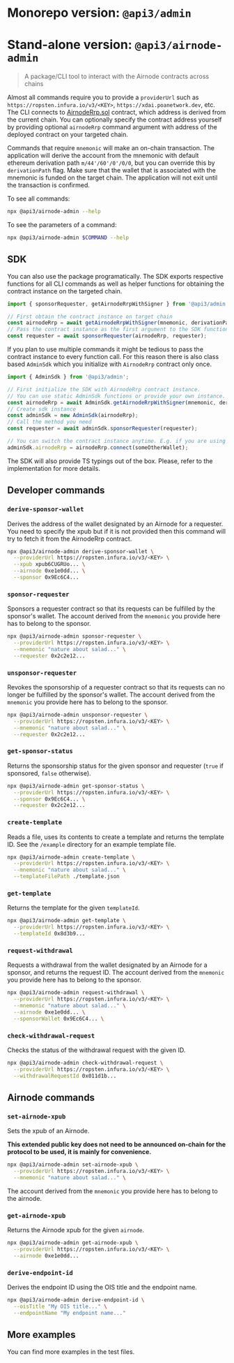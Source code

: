 # Monorepo version: `@api3/admin`

# Stand-alone version: `@api3/airnode-admin`

> A package/CLI tool to interact with the Airnode contracts across chains

Almost all commands require you to provide a `providerUrl` such as `https://ropsten.infura.io/v3/<KEY>`, `https://xdai.poanetwork.dev`, etc.
The CLI connects to [AirnodeRrp.sol](https://github.com/api3dao/airnode/blob/master/packages/protocol/contracts/AirnodeRrp.sol) contract, which address is derived from the current chain.
You can optionally specify the contract address yourself by providing optional `airnodeRrp` command argument with address of the deployed contract on your targeted chain.

Commands that require `mnemonic` will make an on-chain transaction.
The application will derive the account from the mnemonic with default ethereum derivation path `m/44'/60'/0'/0/0`, but you can override this by `derivationPath` flag.
Make sure that the wallet that is associated with the mnemonic is funded on the target chain.
The application will not exit until the transaction is confirmed.

To see all commands:

```sh
npx @api3/airnode-admin --help
```

To see the parameters of a command:

```sh
npx @api3/airnode-admin $COMMAND --help
```

## SDK

You can also use the package programatically. The SDK exports respective functions for all CLI commands as
well as helper functions for obtaining the contract instance on the targeted chain.

```js
import { sponsorRequester, getAirnodeRrpWithSigner } from '@api3/admin';

// First obtain the contract instance on target chain
const airnodeRrp = await getAirnodeRrpWithSigner(mnemonic, derivationPath, providerUrl, airnodeRrpAddress);
// Pass the contract instance as the first argument to the SDK function
const requester = await sponsorRequester(airnodeRrp, requester);
```

If you plan to use multiple commands it might be tedious to pass the contract instance to every function call. For this reason there is also class based `AdminSdk` which you initialize with `AirnodeRrp` contract only once.

```js
import { AdminSdk } from '@api3/admin';

// First initialize the SDK with AirnodeRrp contract instance.
// You can use static AdminSdk functions or provide your own instance.
const airnodeRrp = await AdminSdk.getAirnodeRrpWithSigner(mnemonic, derivationPath, providerUrl, airnodeRrpAddress);
// Create sdk instance
const adminSdk = new AdminSdk(airnodeRrp);
// Call the method you need
const requester = await adminSdk.sponsorRequester(requester);

// You can switch the contract instance anytime. E.g. if you are using ethers
adminSdk.airnodeRrp = airnodeRrp.connect(someOtherWallet);
```

The SDK will also provide TS typings out of the box.
Please, refer to the implementation for more details.

## Developer commands

### `derive-sponsor-wallet`

Derives the address of the wallet designated by an Airnode for a requester. You need to specify the xpub but if it is not provided then this command will try to fetch it from the AirnodeRrp contract.

```sh
npx @api3/airnode-admin derive-sponsor-wallet \
  --providerUrl https://ropsten.infura.io/v3/<KEY> \
  --xpub xpub6CUGRUo... \
  --airnode 0xe1e0dd... \
  --sponsor 0x9Ec6C4...
```

### `sponsor-requester`

Sponsors a requester contract so that its requests can be fulfilled by the sponsor's wallet.
The account derived from the `mnemonic` you provide here has to belong to the sponsor.

```sh
npx @api3/airnode-admin sponsor-requester \
  --providerUrl https://ropsten.infura.io/v3/<KEY> \
  --mnemonic "nature about salad..." \
  --requester 0x2c2e12...
```

### `unsponsor-requester`

Revokes the sponsorship of a requester contract so that its requests can no longer be fulfilled by the sponsor's wallet.
The account derived from the `mnemonic` you provide here has to belong to the sponsor.

```sh
npx @api3/airnode-admin unsponsor-requester \
  --providerUrl https://ropsten.infura.io/v3/<KEY> \
  --mnemonic "nature about salad..." \
  --requester 0x2c2e12...
```

### `get-sponsor-status`

Returns the sponsorship status for the given sponsor and requester (`true` if sponsored, `false` otherwise).

```sh
npx @api3/airnode-admin get-sponsor-status \
  --providerUrl https://ropsten.infura.io/v3/<KEY> \
  --sponsor 0x9Ec6C4... \
  --requester 0x2c2e12...
```

### `create-template`

Reads a file, uses its contents to create a template and returns the template ID.
See the `/example` directory for an example template file.

```sh
npx @api3/airnode-admin create-template \
  --providerUrl https://ropsten.infura.io/v3/<KEY> \
  --mnemonic "nature about salad..." \
  --templateFilePath ./template.json
```

### `get-template`

Returns the template for the given `templateId`.

```sh
npx @api3/airnode-admin get-template \
  --providerUrl https://ropsten.infura.io/v3/<KEY> \
  --templateId 0x8d3b9...
```

### `request-withdrawal`

Requests a withdrawal from the wallet designated by an Airnode for a sponsor, and returns the request ID.
The account derived from the `mnemonic` you provide here has to belong to the sponsor.

```sh
npx @api3/airnode-admin request-withdrawal \
  --providerUrl https://ropsten.infura.io/v3/<KEY> \
  --mnemonic "nature about salad..." \
  --airnode 0xe1e0dd... \
  --sponsorWallet 0x9Ec6C4... \
```

### `check-withdrawal-request`

Checks the status of the withdrawal request with the given ID.

```sh
npx @api3/airnode-admin check-withdrawal-request \
  --providerUrl https://ropsten.infura.io/v3/<KEY> \
  --withdrawalRequestId 0x011d1b...
```

## Airnode commands

### `set-airnode-xpub`

Sets the xpub of an Airnode.

**This extended public key does not need to be announced on-chain for the protocol to be used, it is mainly for convenience.**

```sh
npx @api3/airnode-admin set-airnode-xpub \
  --providerUrl https://ropsten.infura.io/v3/<KEY> \
  --mnemonic "nature about salad..." \
```

The account derived from the `mnemonic` you provide here has to belong to the airnode.

### `get-airnode-xpub`

Returns the Airnode xpub for the given `airnode`.

```sh
npx @api3/airnode-admin get-airnode-xpub \
  --providerUrl https://ropsten.infura.io/v3/<KEY> \
  --airnode 0xe1e0dd...
```

### `derive-endpoint-id`

Derives the endpoint ID using the OIS title and the endpoint name.

```sh
npx @api3/airnode-admin derive-endpoint-id \
  --oisTitle "My OIS title..." \
  --endpointName "My endpoint name..."
```

## More examples

You can find more examples in the test files.
